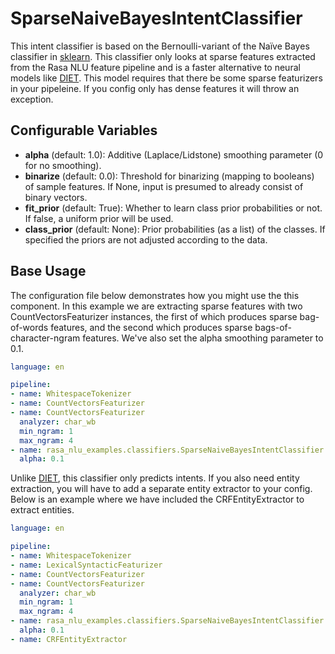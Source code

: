 # SparseNaiveBayesIntentClassifier

This intent classifier is based on the Bernoulli-variant of the Na&iuml;ve
Bayes classifier in
[sklearn](https://scikit-learn.org/stable/modules/generated/sklearn.naive_bayes.BernoulliNB.html).
This classifier only looks at sparse features extracted from the Rasa NLU
feature pipeline and is a faster alternative to neural models like
[DIET](https://rasa.com/docs/rasa/components#dietclassifier-2). This model
requires that there be some sparse featurizers in your pipeleine. If you config
only has dense features it will throw an exception. 

## Configurable Variables

- **alpha** (default: 1.0): Additive (Laplace/Lidstone) smoothing parameter (0 for no smoothing).
- **binarize** (default: 0.0): Threshold for binarizing (mapping to booleans) of sample features. If None, input is presumed to already consist of binary vectors.
- **fit_prior** (default: True): Whether to learn class prior probabilities or not. If false, a uniform prior will be used.
- **class_prior** (default: None): Prior probabilities (as a list) of the classes. If specified the priors are not adjusted according to the data.

## Base Usage

The configuration file below demonstrates how you might use the this component.
In this example we are extracting sparse features with two
CountVectorsFeaturizer instances, the first of which produces sparse
bag-of-words features, and the second which produces sparse
bags-of-character-ngram features. We've also set the alpha smoothing parameter
to 0.1.

```yaml
language: en

pipeline:
- name: WhitespaceTokenizer
- name: CountVectorsFeaturizer
- name: CountVectorsFeaturizer
  analyzer: char_wb
  min_ngram: 1
  max_ngram: 4
- name: rasa_nlu_examples.classifiers.SparseNaiveBayesIntentClassifier
  alpha: 0.1
```

Unlike [DIET](https://rasa.com/docs/rasa/components#dietclassifier-2), this
classifier only predicts intents. If you also need entity extraction, you will
have to add a separate entity extractor to your config. Below is an example
where we have included the CRFEntityExtractor to extract entities.

```yaml
language: en

pipeline:
- name: WhitespaceTokenizer
- name: LexicalSyntacticFeaturizer
- name: CountVectorsFeaturizer
- name: CountVectorsFeaturizer
  analyzer: char_wb
  min_ngram: 1
  max_ngram: 4
- name: rasa_nlu_examples.classifiers.SparseNaiveBayesIntentClassifier
  alpha: 0.1
- name: CRFEntityExtractor 
```
